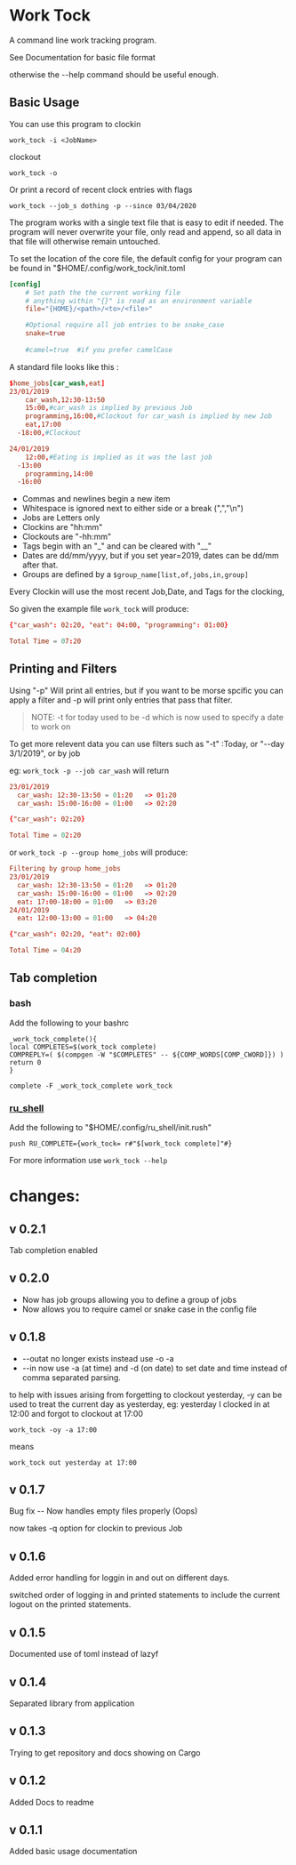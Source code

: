 Work Tock
==========

A command line work tracking program.

See Documentation for basic file format

otherwise the --help command should be useful enough.



Basic Usage
----------

You can use this program to clockin

    work_tock -i <JobName>

clockout

    work_tock -o

Or print a record of recent clock entries with flags

    work_tock --job_s dothing -p --since 03/04/2020


The program works with a single text file that is easy to edit if needed. The program will never overwrite your file, only read and append, so all data in that file will otherwise remain untouched.

To set the location of the core file, the default config for your program can be found in "$HOME/.config/work\_tock/init.toml 

```toml
[config]
    # Set path the the current working file 
    # anything within "{}" is read as an environment variable
    file="{HOME}/<path>/<to>/<file>"

    #Optional require all job entries to be snake_case
    snake=true  
    
    #camel=true  #if you prefer camelCase
```

A standard file looks like this :

```toml
$home_jobs[car_wash,eat]
23/01/2019
    car_wash,12:30-13:50
    15:00,#car_wash is implied by previous Job
    programming,16:00,#Clockout for car_wash is implied by new Job
    eat,17:00
  -18:00,#Clockout

24/01/2019
    12:00,#Eating is implied as it was the last job
  -13:00
    programming,14:00
  -16:00
```

* Commas and newlines begin a new item
* Whitespace is ignored next to either side or a break (",","\n")
* Jobs are Letters only
* Clockins are "hh:mm"
* Clockouts are  "-hh:mm"
* Tags begin with an "\_" and can be cleared with "\_\_"
* Dates are dd/mm/yyyy, but if you set year=2019, dates can be dd/mm after that.
* Groups are defined by a ```$group_name[list,of,jobs,in,group]```

Every Clockin will use the most recent Job,Date, and Tags for the clocking, 

So given the example file ```work_tock``` will produce:

```toml
{"car_wash": 02:20, "eat": 04:00, "programming": 01:00}

Total Time = 07:20

```

Printing and Filters
------------------

Using "-p" Will print all entries, but if you want to be morse spcific you can apply a filter and -p will print only entries that pass that filter.

> NOTE: -t for today used to be -d which is now used to specify a date to work on

To get more relevent data you can use filters such as "-t" :Today, or "--day 3/1/2019", or by job 

eg: ```work_tock -p --job car_wash``` will return

```toml
23/01/2019
  car_wash: 12:30-13:50 = 01:20   => 01:20
  car_wash: 15:00-16:00 = 01:00   => 02:20

{"car_wash": 02:20}

Total Time = 02:20

```

or ```work_tock -p --group home_jobs``` will produce:

```toml
Filtering by group home_jobs
23/01/2019
  car_wash: 12:30-13:50 = 01:20   => 01:20
  car_wash: 15:00-16:00 = 01:00   => 02:20
  eat: 17:00-18:00 = 01:00   => 03:20
24/01/2019
  eat: 12:00-13:00 = 01:00   => 04:20

{"car_wash": 02:20, "eat": 02:00}

Total Time = 04:20

```



## Tab completion

### bash

Add the following to your bashrc
```text
_work_tock_complete(){
local COMPLETES=$(work_tock complete)
COMPREPLY=( $(compgen -W "$COMPLETES" -- ${COMP_WORDS[COMP_CWORD]}) )
return 0
}

complete -F _work_tock_complete work_tock

```

### [ru\_shell](https://crates.io/ru_shell)

Add the following to "$HOME/.config/ru_shell/init.rush" 

```text
push RU_COMPLETE={work_tock= r#"$[work_tock complete]"#}

```




For more information use ```work_tock --help```





changes:
=========

## v 0.2.1

Tab completion enabled

## v 0.2.0

* Now has job groups allowing you to define a group of jobs
* Now allows you to require camel or snake case in the config file

## v 0.1.8

* --outat no longer exists instead use -o -a <timeout>
* --in now use -a (at time) and -d (on date) to set date and time instead of comma separated parsing.

to help with issues arising from forgetting to clockout yesterday, -y can be used to treat the current day as yesterday, eg: yesterday I clocked in at 12:00 and forgot to clockout at 17:00

    work_tock -oy -a 17:00 

means

    work_tock out yesterday at 17:00



v 0.1.7
--------

Bug fix -- Now handles empty files properly (Oops)

now takes -q option for clockin to previous Job

v 0.1.6
---------

Added error handling for loggin in and out on different days.

switched order of logging in and printed statements to include the current logout on the printed statements.


v 0.1.5
-----------

Documented use of toml instead of lazyf

v 0.1.4
--------
Separated library from application

v 0.1.3
-------
Trying to get repository and docs showing on Cargo

v 0.1.2
--------
Added Docs to readme


v 0.1.1
--------

Added basic usage documentation

